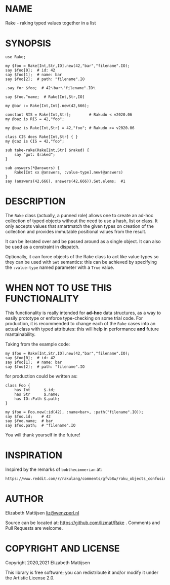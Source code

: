 NAME
====

Rake - raking typed values together in a list

SYNOPSIS
========

    use Rake;

    my $foo = Rake[Int,Str,IO].new(42,"bar","filename".IO);
    say $foo[0];  # id: 42
    say $foo[1];  # name: bar
    say $foo[2];  # path: "filename".IO

    .say for $foo;  # 42␤bar␤"filename".IO␤

    say $foo.^name;  # Rake[Int,Str,IO]

    my @bar := Rake[Int,Int].new(42,666);

    constant RIS = Rake[Int,Str];        # Rakudo < v2020.06
    my @baz is RIS = 42,"foo";

    my @baz is Rake[Int,Str] = 42,"foo"; # Rakudo >= v2020.06

    class CIS does Rake[Int,Str] { }
    my @caz is CIS = 42,"foo";

    sub take-rake(Rake[Int,Str] $raked) {
        say "got: $raked";
    }

    sub answers(*@answers) {
        Rake[Int xx @answers, :value-type].new(@answers)
    }
    say (answers(42,666), answers(42,666)).Set.elems;  #1

DESCRIPTION
===========

The `Rake` class (actually, a punned role) allows one to create an ad-hoc collection of typed objects without the need to use a hash, list or class. It only accepts values that smartmatch the given types on creation of the collection and provides immutable positional values from the result.

It can be iterated over and be passed around as a single object. It can also be used as a constraint in dispatch.

Optionally, it can force objects of the Rake class to act like value types so they can be used with `Set` semantics: this can be achieved by specifying the `:value-type` named parameter with a `True` value.

WHEN NOT TO USE THIS FUNCTIONALITY
==================================

This functionality is really intended for **ad-hoc** data structures, as a way to easily prototype or enforce type-checking on some trial code. For production, it is recommended to change each of the `Rake` cases into an actual class with typed attributes: this will help in performance **and** future mantainability.

Taking from the example code:

    my $foo = Rake[Int,Str,IO].new(42,"bar","filename".IO);
    say $foo[0];  # id: 42
    say $foo[1];  # name: bar
    say $foo[2];  # path: "filename".IO

for production could be written as:

    class Foo {
        has Int      $.id;
        has Str      $.name;
        has IO::Path $.path;
    }

    my $foo = Foo.new(:id(42), :name<bar>, :path("filename".IO));
    say $foo.id;    # 42
    say $foo.name;  # bar
    say $foo.path;  # "filename".IO

You will thank yourself in the future!

INSPIRATION
===========

Inspired by the remarks of `bobthecimmerian` at:

    https://www.reddit.com/r/rakulang/comments/gfvb8w/raku_objects_confusing_or_what/fq16wjv/

AUTHOR
======

Elizabeth Mattijsen <liz@wenzperl.nl>

Source can be located at: https://github.com/lizmat/Rake . Comments and Pull Requests are welcome.

COPYRIGHT AND LICENSE
=====================

Copyright 2020,2021 Elizabeth Mattijsen

This library is free software; you can redistribute it and/or modify it under the Artistic License 2.0.

